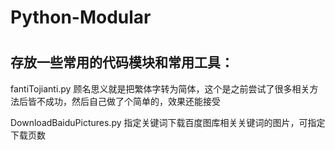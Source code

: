 ﻿# Python-Modular

# 
## 存放一些常用的代码模块和常用工具：
  fantiTojianti.py  顾名思义就是把繁体字转为简体，这个是之前尝试了很多相关方法后皆不成功，然后自己做了个简单的，效果还能接受
  
  DownloadBaiduPictures.py  指定关键词下载百度图库相关关键词的图片，可指定下载页数
